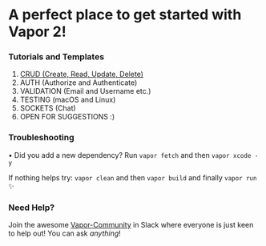 # A perfect place to get started with Vapor 2!
### Tutorials and Templates

1. [CRUD (Create, Read, Update, Delete)](/crud-example)
2. AUTH (Authorize and Authenticate)
3. VALIDATION (Email and Username etc.)
4. TESTING (macOS and Linux)
5. SOCKETS (Chat)
6. OPEN FOR SUGGESTIONS :)

### Troubleshooting
• Did you add a new dependency? Run ```vapor fetch``` and then ```vapor xcode -y```

If nothing helps try: ```vapor clean``` and then ```vapor build``` and finally ```vapor run``` :sparkles:

### Need Help?
Join the awesome [Vapor-Community](http://vapor.team/) in Slack where everyone is just keen to help out! You can ask <i>anything</i>!

